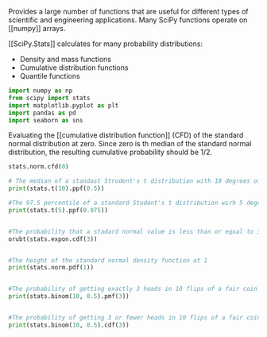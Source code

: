 Provides a large number of functions that are useful for different types of scientific and engineering applications. Many SciPy functions operate on [[numpy]] arrays.

[[SciPy.Stats]] calculates for many probability distributions:
- Density and mass functions
- Cumulative distribution functions
- Quantile functions 
```Python
import numpy as np
from scipy import stats
import matplotlib.pyplot as plt
import pandas as pd
import seaborn as sns
```

Evaluating the [[cumulative distribution function]] (CFD) of the standard normal distribution at zero. Since zero is th median of the standard normal distribution, the resulting cumulative probability should be 1/2.

```Python
stats.norm.cfd(0)

# The median of a standast Strudent's t distribution with 10 degrees of freedom
print(stats.t(10).ppf(0.5))

#The 97.5 percentile of a standard Student's t distribution wirh 5 degrees of freedom
print(stats.t(5).ppf(0.975))


#The probability that a stadard normal value is less than or equal to 3
orubt(stats.expon.cdf(3))


#The height of the standard normal density function at 1
print(stats.norm.pdf(1))


#The probability of getting exactly 3 heads in 10 flips of a fair coin
print(stats.binom(10, 0.5).pmf(3))


#The probability of getting 3 or fewer heads in 10 flips of a fair coin
print(stats.binom(10, 0.5).cdf(3))

```

